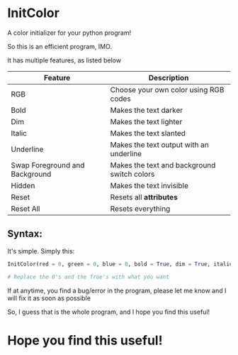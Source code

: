 # InitColor

A color initializer for your python program!

So this is an efficient program, IMO. 


It has multiple features, as listed below

|Feature|Description|
|--|--|
|RGB|Choose your own color using RGB codes|
|Bold|Makes the text darker|
|Dim|Makes the text lighter|
|Italic|Makes the text slanted|
|Underline|Makes the text output with an underline|
|Swap Foreground and Background|Makes the text and background switch colors|
|Hidden|Makes the text invisible|
|Reset|Resets all **attributes**|
|Reset All|Resets everything|

## Syntax:

It's simple. Simply this:

```py
InitColor(red = 0, green = 0, blue = 0, bold = True, dim = True, italic = True, unerlined = True, swap_foreground_and_bg_colors = True, hidden = True, reset = True, reset_all = True)

# Replace the 0's and the True's with what you want
```

If at anytime, you find a bug/error in the program, please let me know and I will fix it as soon as possible

So, I guess that is the whole program, and I hope you find this useful!


# Hope you find this useful!
